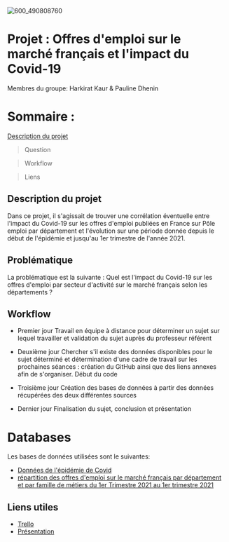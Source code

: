 ![600_490808760](https://user-images.githubusercontent.com/87381655/140602361-ea219739-9b66-4c08-b2c5-814c46334f3d.jpeg)


# Projet  : Offres d'emploi sur le marché français et l'impact du Covid-19 
Membres du groupe: Harkirat Kaur & Pauline Dhenin 

# Sommaire  : 
<a href="ancres.html#Description du projet">Description du projet</a><br />
>Question

>Workflow 
 
>Liens

## Description du projet
Dans ce projet, il s'agissait de trouver une corrélation éventuelle entre l'impact du Covid-19 sur les offres d'emploi publiées en France sur Pôle emploi par département et l'évolution sur une période donnée depuis le début de l'épidémie et jusqu'au 1er trimestre de l'année 2021.   

## Problématique
La problématique est la suivante : Quel est l'impact du Covid-19 sur les offres d'emploi par secteur d'activité sur le marché français selon les départements ? 

## Workflow
- Premier jour 
Travail en équipe à distance pour déterminer un sujet sur lequel travailler et validation du sujet auprès du professeur référent

- Deuxième jour
Chercher s'il existe des données disponibles pour le sujet déterminé et détermination d'une cadre de travail sur les prochaines séances : création du GitHub ainsi que des liens annexes afin de s'organiser. Début du code

- Troisième jour
Création des bases de données à partir des données récupérées des deux différentes sources 

- Dernier jour 
Finalisation du sujet, conclusion et présentation 


# Databases 
Les bases de données utilisées sont le suivantes: 
- <a href="https://www.data.gouv.fr/fr/datasets/chiffres-cles-concernant-lepidemie-de-covid19-en-france/">Données de l'épidémie de Covid </a> 
- <a href="https://statistiques.pole-emploi.org/offres/offres?fk=D&lc=0&nd=0&pp=20203-20211&ss=1">répartition des offres d'emploi sur le marché français par département et par famille de métiers du 1er Trimestre 2021 au 1er trimestre 2021 </a>  
## Liens utiles
* <a href="https://trello.com/b/xzHaVUwm/kanban-template">Trello</a>
* <a href="https://docs.google.com/presentation/d/1ZGSB7SBJE0dn5thzRkfIUrUdNRICzmerYeET6tOPwa4/edit#slide=id.gc6f80d1ff_0_0">Présentation</a>

